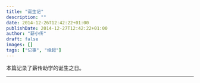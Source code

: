 ```yaml
---
title: "诞生记"
description: ""
date: 2014-12-26T12:42:22+01:00
publishDate: 2014-12-27T12:42:22+01:00
author: "薪小传"
draft: false
images: []
tags: ["记事", "缘起"]
---
```


本篇记录了薪传助学的诞生之日。

---
